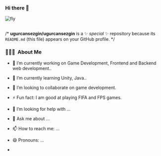### Hi there 👋

<img alt="fly" src="https://www.halildurmus.com/wp-content/uploads/2020/06/444-codes.jpg" /> </br></br>


/* **ugurcansezgin/ugurcansezgin** is a ✨ _special_ ✨ repository because its `README.md` (this file) appears on your GitHub profile. */

### 👨🏻‍💻 &nbsp;About Me

- 🔭 I’m currently working on Game Development, Frontend and Backend web development..
- 🌱 I’m currently learning Unity, Java..
- 👯 I’m looking to collaborate on game development.
- ⚡ Fun fact: I am good at playing FIFA and FPS games.





- 🤔 I’m looking for help with ...
- 💬 Ask me about ...
- 📫 How to reach me: ...
- 😄 Pronouns: ...
- 
